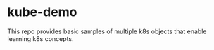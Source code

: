 # kube-demo
This repo provides basic samples of multiple k8s objects that enable learning k8s concepts.
